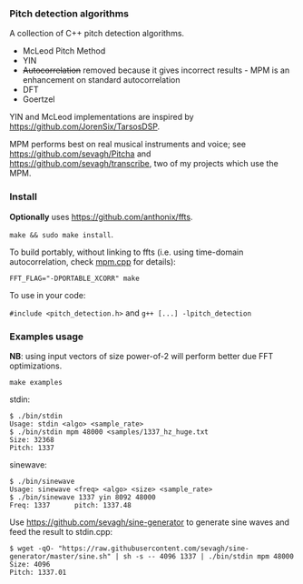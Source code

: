 ### Pitch detection algorithms

A collection of C++ pitch detection algorithms.

* McLeod Pitch Method
* YIN
* ~~Autocorrelation~~ removed because it gives incorrect results - MPM is an enhancement on standard autocorrelation
* DFT
* Goertzel

YIN and McLeod implementations are inspired by https://github.com/JorenSix/TarsosDSP.

MPM performs best on real musical instruments and voice; see https://github.com/sevagh/Pitcha and https://github.com/sevagh/transcribe, two of my projects which use the MPM.

### Install

**Optionally** uses https://github.com/anthonix/ffts.

`make && sudo make install`.

To build portably, without linking to ffts (i.e. using time-domain autocorrelation, check [mpm.cpp](./src/mpm.cpp) for details):

`FFT_FLAG="-DPORTABLE_XCORR" make`

To use in your code:

`#include <pitch_detection.h>` and `g++ [...] -lpitch_detection`

### Examples usage

**NB**: using input vectors of size power-of-2 will perform better due FFT optimizations.

`make examples`

stdin:

```
$ ./bin/stdin
Usage: stdin <algo> <sample_rate>
$ ./bin/stdin mpm 48000 <samples/1337_hz_huge.txt
Size: 32368
Pitch: 1337
```

sinewave:

```
$ ./bin/sinewave
Usage: sinewave <freq> <algo> <size> <sample_rate>
$ ./bin/sinewave 1337 yin 8092 48000
Freq: 1337      pitch: 1337.48
```

Use https://github.com/sevagh/sine-generator to generate sine waves and feed the result to stdin.cpp:

```
$ wget -qO- "https://raw.githubusercontent.com/sevagh/sine-generator/master/sine.sh" | sh -s -- 4096 1337 | ./bin/stdin mpm 48000
Size: 4096
Pitch: 1337.01
```

